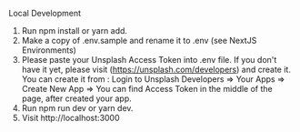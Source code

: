 

Local Development
1. Run npm install or yarn add.
2. Make a copy of .env.sample and rename it to .env (see NextJS Environments)
3. Please paste your Unsplash Access Token into .env file. If you don't have it yet, please visit (https://unsplash.com/developers) and create it.
    You can create it from : Login to Unsplash Developers => Your Apps => Create New App => You can find Access Token in the middle of the page, after created your app.
4. Run npm run dev or yarn dev.
5. Visit http://localhost:3000


